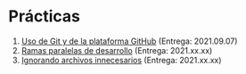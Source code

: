 # Prácticas

1. [Uso de Git y de la plataforma GitHub](./1/README.md) (Entrega: 2021.09.07)
2. [Ramas paralelas de desarrollo](./2/README.md) (Entrega: 2021.xx.xx)
3. [Ignorando archivos innecesarios](./3/README.md) (Entrega: 2021.xx.xx)
